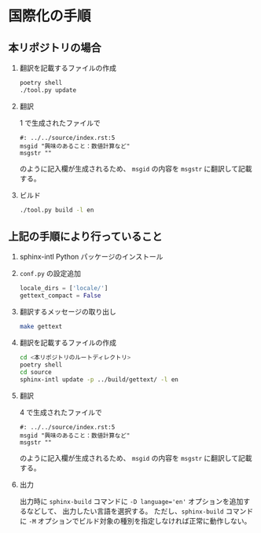 # 国際化の手順

## 本リポジトリの場合

1. 翻訳を記載するファイルの作成

   ```bash
   poetry shell
   ./tool.py update
   ```

2. 翻訳

   1 で生成されたファイルで

   ```po
   #: ../../source/index.rst:5
   msgid "興味のあること：数値計算など"
   msgstr ""
   ```

   のように記入欄が生成されるため、
   `msgid` の内容を `msgstr` に翻訳して記載する。

3. ビルド

   ```bash
   ./tool.py build -l en
   ```

## 上記の手順により行っていること

1. sphinx-intl Python パッケージのインストール

2. `conf.py` の設定追加

   ```python
   locale_dirs = ['locale/']
   gettext_compact = False
   ```

3. 翻訳するメッセージの取り出し

   ```bash
   make gettext
   ```

4. 翻訳を記載するファイルの作成

   ```bash
   cd <本リポジトリのルートディレクトリ>
   poetry shell
   cd source
   sphinx-intl update -p ../build/gettext/ -l en
   ```

5. 翻訳

   4 で生成されたファイルで

   ```po
   #: ../../source/index.rst:5
   msgid "興味のあること：数値計算など"
   msgstr ""
   ```

   のように記入欄が生成されるため、
   `msgid` の内容を `msgstr` に翻訳して記載する。

6. 出力

   出力時に `sphinx-build` コマンドに `-D language='en'` オプションを追加するなどして、
   出力したい言語を選択する。
   ただし、`sphinx-build` コマンドに `-M` オプションでビルド対象の種別を指定しなければ正常に動作しない。
